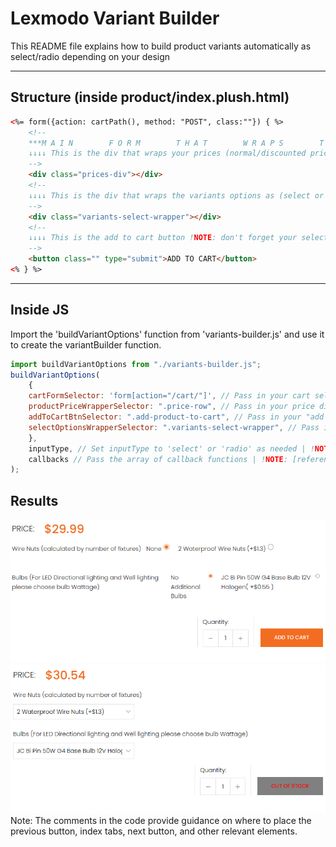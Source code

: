 # Lexmodo Variant Builder
This README file explains how to build product variants automatically as select/radio depending on your design 

---
## Structure (inside product/index.plush.html)
```html
<%= form({action: cartPath(), method: "POST", class:""}) { %>
    <!-- 
    ***M A I N        F O R M        T H A T        W R A P S        T H E        O U R        V A R I A N T S***
    ↓↓↓↓ This is the div that wraps your prices (normal/discounted prices) | !NOTE: don't forget your selector (UNIQUE)
    -->
    <div class="prices-div"></div>
    <!-- 
    ↓↓↓↓ This is the div that wraps the variants options as (select or input:radio) elements | !NOTE: don't forget your selector (UNIQUE)
    -->
    <div class="variants-select-wrapper"></div>
    <!-- 
    ↓↓↓↓ This is the add to cart button !NOTE: don't forget your selector (UNIQUE) | !NOTE: give the disabled button unique style
    -->
    <button class="" type="submit">ADD TO CART</button>
<% } %>
```

---

## Inside JS
Import the 'buildVariantOptions' function from 'variants-builder.js' and use it to create the variantBuilder function.
```javascript
import buildVariantOptions from "./variants-builder.js";
buildVariantOptions(
    {
    cartFormSelector: 'form[action="/cart/"]', // Pass in your cart selector | !NOTE: ("string" value)
    productPriceWrapperSelector: ".price-row", // Pass in your price div selector that will wrap your prices | !NOTE: ("string" value)
    addToCartBtnSelector: ".add-product-to-cart", // Pass in your "add to cart" button selector | !NOTE: ("string" value)
    selectOptionsWrapperSelector: ".variants-select-wrapper", // Pass in your cart selector | !NOTE: ("string" value)
    },
    inputType, // Set inputType to 'select' or 'radio' as needed | !NOTE: ("string" value)
    callbacks // Pass the array of callback functions | !NOTE: [reference to the array, reference to the array, ...] or you can omit it
);
```

## Results
![Variant as radio buttons](image.png)
![Variant as select options](image-1.png)
Note: The comments in the code provide guidance on where to place the previous button, index tabs, next button, and other relevant elements.